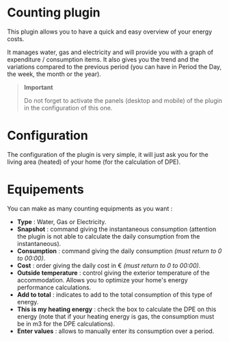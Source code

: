 # Counting plugin

This plugin allows you to have a quick and easy overview of your energy costs.

It manages water, gas and electricity and will provide you with a graph of expenditure / consumption items. It also gives you the trend and the variations compared to the previous period (you can have in Period the Day, the week, the month or the year).

> **Important**
>
> Do not forget to activate the panels (desktop and mobile) of the plugin in the configuration of this one.

# Configuration

The configuration of the plugin is very simple, it will just ask you for the living area (heated) of your home (for the calculation of DPE).

# Equipements

You can make as many counting equipments as you want :

* **Type** :  Water, Gas or Electricity.
* **Snapshot** : command giving the instantaneous consumption (attention the plugin is not able to calculate the daily consumption from the instantaneous).
* **Consumption** : command giving the daily consumption *(must return to 0 to 00:00)*.
* **Cost** : order giving the daily cost in € *(must return to 0 to 00:00)*.
* **Outside temperature** : control giving the exterior temperature of the accommodation. Allows you to optimize your home's energy performance calculations.
* **Add to total** : indicates to add to the total consumption of this type of energy.
* **This is my heating energy** : check the box to calculate the DPE on this energy (note that if your heating energy is gas, the consumption must be in m3 for the DPE calculations).
* **Enter values** : allows to manually enter its consumption over a period.
